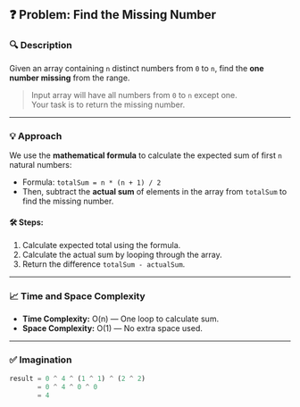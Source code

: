 ## ❓ Problem: Find the Missing Number

### 🔍 Description  
Given an array containing `n` distinct numbers from `0` to `n`, find the **one number missing** from the range.

> Input array will have all numbers from `0` to `n` except one.  
> Your task is to return the missing number.

---

### 💡 Approach

We use the **mathematical formula** to calculate the expected sum of first `n` natural numbers:
- Formula: `totalSum = n * (n + 1) / 2`
- Then, subtract the **actual sum** of elements in the array from `totalSum` to find the missing number.

#### 🛠️ Steps:

1. Calculate expected total using the formula.
2. Calculate the actual sum by looping through the array.
3. Return the difference `totalSum - actualSum`.

---

### 📈 Time and Space Complexity

- **Time Complexity:** O(n) — One loop to calculate sum.
- **Space Complexity:** O(1) — No extra space used.

---

### ✅ Imagination

```js
result = 0 ^ 4 ^ (1 ^ 1) ^ (2 ^ 2)
       = 0 ^ 4 ^ 0 ^ 0
       = 4

